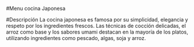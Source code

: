 #Menu cocina Japonesa

#Descripción
La cocina japonesa es famosa por su simplicidad, elegancia y respeto por los ingredientes frescos. Las técnicas de cocción delicadas, el arroz como base y los sabores umami destacan en la mayoría de los platos, utilizando ingredientes como pescado, algas, soja y arroz.

